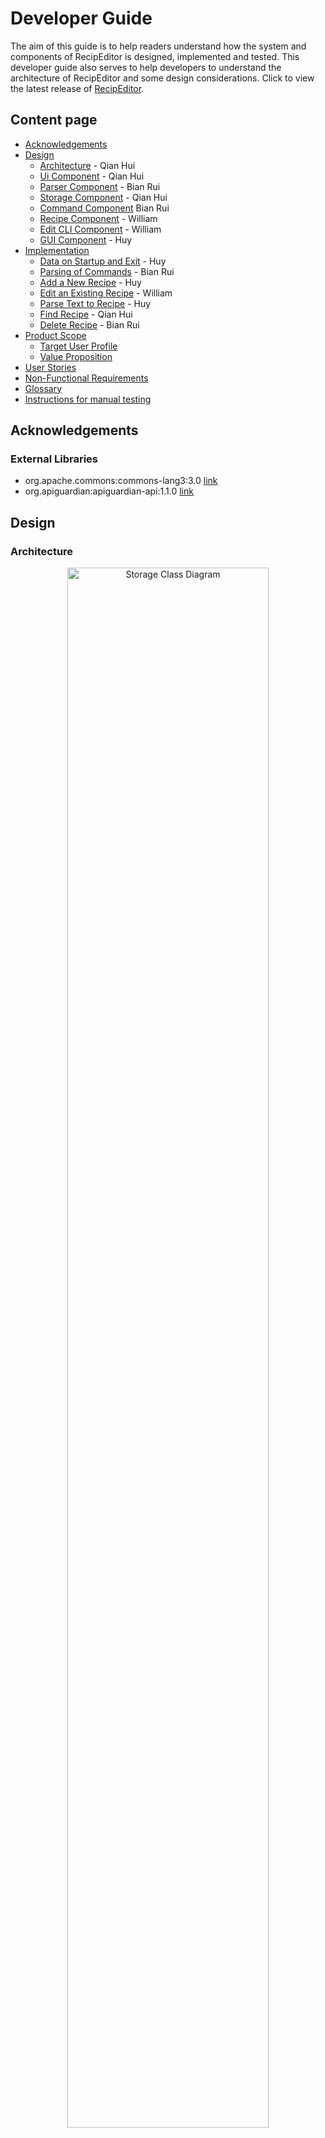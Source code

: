 # Developer Guide

The aim of this guide is to help readers understand how the system and components of RecipEditor
is designed, implemented and tested. This developer guide also serves to help
developers to understand the architecture of RecipEditor and some design considerations.
Click to view the latest release of [RecipEditor]((https://github.com/AY2223S1-CS2113-T18-2/tp/releases)).

## Content page

- [Acknowledgements](#acknowledgements)
- [Design](#design)
  - [Architecture](#architecture) - Qian Hui
  - [Ui Component](#ui-component) - Qian Hui
  - [Parser Component](#parser-component) - Bian Rui
  - [Storage Component](#storage-component) - Qian Hui
  - [Command Component](#command-component) Bian Rui
  - [Recipe Component](#recipe-module) - William
  - [Edit CLI Component](#edit-component) - William
  - [GUI Component](#gui-component) - Huy
- [Implementation](#implementation)
    - [Data on Startup and Exit](#loading-of-data-on-startup) - Huy
    - [Parsing of Commands](#parsing-of-commands) - Bian Rui
    - [Add a New Recipe](#add-recipe) - Huy
    - [Edit an Existing Recipe](#add-an-existing-recipe) - William
    - [Parse Text to Recipe](#parse) - Huy
    - [Find Recipe](#find-recipe) - Qian Hui
    - [Delete Recipe](#delete-recipe) - Bian Rui
- [Product Scope](#product-scope)
    - [Target User Profile](#target-user-profile)
    - [Value Proposition](#value-proposition)
- [User Stories](#user-stories)
- [Non-Functional Requirements](#non-functional-requirements)
- [Glossary](#glossary)
- [Instructions for manual testing](#instructions-for-manual-testing)

## Acknowledgements

### External Libraries
- org.apache.commons:commons-lang3:3.0 [link](https://mvnrepository.com/artifact/org.apache.commons/commons-lang3/3.0)
- org.apiguardian:apiguardian-api:1.1.0 [link](https://mvnrepository.com/artifact/org.apiguardian/apiguardian-api)

## Design

### Architecture

<p align="center" width="100%">
  <img width="80%" src="images/Architecture.png" alt="Storage Class Diagram"/>
</p>

`Recipeditor` calls to various class a perform all the tasks assigned by the user.

- `Ui`: handles interactions with users, including printing and reading
- `Storage`: manages the storage of the list of recipes
- `Command`: instructs the current task to perform
- `CommandResult`: explains the outcome of each command performed
- `Parser`: interprets the user input into different commands

#### Software running flow:   Choose between this or the below

Upon start, Recipeditor will check load or create saves.

During software run, it will repeat iterations of reading and executing commands.
In each iteration,raw user inputs are read from CLI. They will be
interpreted into commands for the software to execute.
Each execution will either write or read the list of recipes
depending on the command. Finally, the result of current iteration
is reflected to the user.

Termination of software purges all temporary data, while saved changes
can be loaded from saves upon next software launch.

#### Happy user workflow

Here is an example happy user workflow and a brief explanation of the working of the program

1. Start the program
    - If the RecipeData folder does not exist, create them
    - Check `AllRecipes.txt` for recipe titles and add to `RecipeList.recipeTitle`
    - Check the recipe files with the title (added above), parse and add to `RecipeList.recipes`
2. Commands
    - `/add` [Add](#)
        - Call [GUI Workflow](#)
        - Call `Storage` to delete, overwrite recipe files
        - Call `RecipeList` to change `RecipeList.recipeTitle` and `RecipeList.recipes`
    - `/edit`[Edit](#)
        - CLI:
        - GUI: [GUI Workflow](#)
        - Call `Storage` to delete, overwrite recipe files
        - Call `RecipeList` to change `RecipeList.recipeTitle` and `RecipeList.recipes`
    - `/list` [List](#)
        - Access `RecipeList`
    - `/view` [View](#)
        - Call `RecipeList`
    - `/find` [Find](#)
        - Call `RecipeList`
    - `/delete` [Delete](#)
        - Call `RecipeList` to change `RecipeList.recipeTitle` and `RecipeList.recipes`
        - Call `Storage` to delete
3. Exit
    - Generate `AllRecipes.txt` from `RecipeList.recipeTitle` for the next run
    - Overwrite recipe files from `RecipeList.recipes`

### Ui Component

The UI component is responsible for all user interfaces of the application.

<p align="center" width="100%">
  <img width="80%" src="images/ClassDiagrams/UiClassDiagram.png" alt="Ui Class Diagram"/>
</p>

**API:** `Ui.java`

1. `Ui` takes `CommandResult` as a parameter to show the output message after a command is completed.
2. `AddMode` calls `Recipe` to add new recipe into the list.
3. `AddMode` calls `Ingredient` to parse ingredients according to its name, amount and unit.


### Parser Component

### Storage Component

The storage component allows data to be read from and saved to a storage file.

<p align="center" width="100%">
  <img width="80%" src="images/ClassDiagrams/StorageClassDiagram.png" alt="Storage Class Diagram"/>
</p>

**API:** `Storage.java`

1. `Storage` calls `Recipe` when saving data from `RecipeList` to an external storage file.
2. `Storage` calls `RecipeList` when loading recipe data from external storage file to.
3. `Storage` calls `Ui` to show relevant messages to the user.

The external storage file contains:

- Recipe Name
- Recipe Description
- Recipe Ingredients (name, amount, unit)
- Recipe Steps

### Command Component

The command component features a list of commands falls under `Command`,
identified from user input for the software to carry out certain tasks.
A `CommandResult` is returned from `execute()` method call of each `Command`.
The `CommandResult` consists of a single error message in `String`.

<p align="center" width="100%">
  <img width="80%" src="images/ClassDiagrams/CommandClassDiagram.png" alt="Storage Class Diagram"/>
</p>

Each subclass of `Command` has their own attributes and `CommandResult`
from `Execute` method, allowing them to perform respective tasks.

All types of`Command`and their functionalities are explained below:

`AddCommand`: Add a valid `Recipe` to `RecipeList`, otherwise shows error message
for `invalid Recipe`

`DeleteCommand`: Remove an existing `Recipe` at a valid index from `RecipeList`,
otherwise show error message on `index out of bound`

`ExitCommand`: Deliver a `CommandResult` to terminate software run.

`InvalidCommand`: Deliver a `CommandResult` of invalid command

`ListCommand`: Print all formatted `Recipe` in `RecipeList` to screen

`ViewCommand`: View an existing `Recipe` at a valid index from `RecipeList`,
otherwise show error message on `index out of bound`

### Recipe Component

The recipe module encapsulates the array, recipe and ingredient objects.

<p align="center" width="100%">
  <img width="80%" src="images/ClassDiagrams/RecipeClassDiagram.png" alt="Recipe Module Diagram"/>
</p>

**API:** `RecipeList.java`

1. `RecipeList` calls `Recipe` to add, edit or delete recipes

**API:** `Recipe.java`

1. `Recipe` calls `Ingredient` to add, edit or delete ingredients

### Edit CLI Component

<p align="center" width="100%">
  <img width="80%" src="images/ClassDiagrams/EditClassDiagram.png" alt="Edit Module Diagram"/>
</p>

The edit component consists of three parts:

- Parser
    - Parses the user input, instantiates the EditCommand class
- EditModeCommand
    - Handles the edit functions (Add, Swap, Change, Delete, Invalid)
- EditCommand
    - Instantiated by parser whenever /edit is called, instantiates the flag parser, switches the flow between GUI and
      CLI,
      handles saving the edited recipe

#### Parser

The FlagParser contains several functions to extract flags from the user input in the FlagType format. It is used to
instantiate the necessary EditModeCommand.
GuiWorkFlow bypasses this parsing step since there is nothing to be parsed (given that only the index is provided).

#### EditModeCommand

An abstract class instantiated by EditCommand in CLI mode. It takes in the old recipe and, once executed,
returns a new recipe which will be saved to Storage.

#### EditCommand

Handles the branching of commands, once executed it will save the new recipe to Storage or returns an error.

The following illustrates the work sequence to edit a recipe.

<p align="center" width="100%">
  <img width="80%" src="images/SequenceDiagram/Edit.png" alt="Edit Sequence Diagram"/>
</p>
The user first call the edit command from the Main class which will then be passed to the Parser class. It decides
whether the GUI or CLI should be called through the number of arguments passed by the user.

#### GUI Edit

- GUI window is called by GuiWorkFlow
- After the GUI edit has finished, EditCommand is instantiated and the new recipe is saved to Storage through the
  RecipeList class

#### CLI Edit

- EditCommand is instantiated with the corresponding flags parsed from the arguments provided by the user
- Depending on the flags passed, it instantiates the abstract class EditModeCommand using different constructors
  (Add, Delete, Swap, Change)
- Once it has been executed, it returns the new edited recipe, which will be saved to Storage through the RecipeList
  class

### GUI Component

When the user type

## Implementation
### Data on Startup and Exit

### Parsing of Commands

### Add a new recipe

The following sequence diagram shows the usage of relevant classes when trying
to add a new recipe to storage.

<p align="center" width="100%">
  <img width="80%" src="images/SequenceDiagram/AddEditor.png" alt="Recipe Module Diagram"/>
</p>

Step 1: User will first input a customer `AddCommand`. The user input
is read by `Main` and is parsed by the static method `Parser.parseCommand()`.

Step 2: If `AddCommand` of correct format is parsed, `Parser` will create a new
instance of `GuiWorkFlow`.

Step 3: When the new instance of `GuiWorkFlow` is constructed, it creates a new
instance of `Editor`, and it calls `enterEditor`. This opens the GUI editor for
user input of `recipe`.

Step 4: `GuiWorkFlow` will load a template `recipe` to Editor for user to edit on it.

Step 5: `GuiWorkFlow` will keep listening to changes made in the editor and save them to
`Template.txt` in `Storage`. This process loops until user exits the editor manually.

Step 6: `GuiWorkFlow` will create an instance of `TextFileParser` and calls `parseTextToRecipe`
to store the newly added `recipe` in itself.

Step 7: `GuiWorkFlow` checks if the user input of recipe has a valid title, which is not
the same as titles of any existing `recipe` in `Storage`.

Step 8: The content and validity of `recipe` are used to create an instance of `AddCommand`,
which is returned to `Main` for execution.

Step 9: Upon execution of `AddCommand`, its validity is checked. If the `AddCommand` is valid,
the `recipe` in it will be written to `RecipeList` and `Storage` successfully. Otherwise, a message
of invalid `AddCommand` will be returned backed to `Main`.
### Edit an Existing Recipe
#### GUI
- Similar to [Add a New Recipe](#add-a-new-recipe) but instead of `GUIWorkflow(Temporaryfile)` it is `GUIWorkflow(recipeName)`
#### CLI

### Parse Text to Recipe 
### Find Recipe
#### Based on Recipe Name
#### Based on Recipe Ingredient
### Delete Recipe

## Product scope

### Target user profile

Target user of the application is avid cook who wants to organize their recipe list for ease of reference and search

### Value proposition

{Describe the value proposition: what problem does it solve?}

## User Stories

|Version| As a ... | I want to ...                                 | So that I can ...                                                                               |
|--------|---------|-----------------------------------------------|-------------------------------------------------------------------------------------------------|
|v1.0|new user| see usage instructions                        | refer to them when I forget how to use the application                                          |
|v1.0|user| add new recipes                               | store recipes that I need without having to remember everything                                 |
|v1.0|user| delete existing recipes                       | remove recipes that I no longer use so that the list will not be cluttered                      |
|v1.0|user| show all recipes in my list                   | view an overview of what recipes I have added beforehand                                        |
|v1.0|user| show detailed recipe that I specified         | view detailed recipe (name, description, ingredients and steps) of the one that I am interested |
|v1.0|user| exit the application                          | close the entire application                                                                    |
|v2.0|user| find recipe by recipe name or ingredient name | locate a recipe without having to go through the entire list    g                               |

## Non-Functional Requirements

{Give non-functional requirements}

## Glossary

* *glossary item* - Definition

## Instructions for manual testing

{Give instructions on how to do a manual product testing e.g., how to load sample data to be used for testing}

### Parsing  from Text to Recipe using Add or Edit GUI

- For the ease of testing, use `/add` command and edit directly on the template
- When the parser throw an error and you were asked `Do you want to FIX the recipe? (Y/N)`, type `y`

#### General errors

- **Whitespace at the start of the line**
    - Expected: Will be trimmed (except for [Description](#description-errors))
- **Blank whitespace**
    - Different types
        - Blank space at the start
        - Blank space between the '# HEADING' and the content
        - Blank space between the ingredients and step
    - Expected outcome: allowed and will not affect parsing (except for [Description](#description-errors))
- **Missing, duplicate Heading**
    - Expected: `Incorrect number of HEADINGS! Please follow the template!`
- **Heading in different order**
    - Expected: able to parse
- **Duplicate Title in `/add`**
    - Expected outcome: `This Recipe Title already existed!`

#### Title errors

- **Multi-line title**: Title contains multiple lines
    - Expected outcome: `TITLE should be a single line and less than 255 characters`
- **Title that is not alphanumeric**: To prevent characters that are an invalid file name
    - Expected outcome:
- **Title with >255 characters**: Cannot be saved as a file in the Operating System
    - Here is a 255 characters
      string: `aaaaaaaaaaaaaaaaaaaaaaaaaaaaaaaaaaaaaaaaaaaaaaaaaaaaaaaaaaaaaaaaaaaaaaaaaaaaaaaaaaaaaaaaaaaaaaaaaaaaaaaaaaaaaaaaaaaaaaaaaaaaaaaaaaaaaaaaaaaaaaaaaaaaaaaaaaaaaaaaaaaaaaaaaaaaaaaaaaaaaaaaaaaaaaaaaaaaaaaaaaaaaaaaaaaaaaaaaaaaaaaaaaaaaaaaaaaaaaaaaaaaaaaaaaaaaaa`
    - Expected outcome: `TITLE is too long! TITLE should be less than 255 characters!`

#### Description errors

- Description will record down all type of characters under the DESCRIPTION Heading as a string because we want to give
  the user freedom
- **Blank lines and whitespace at the start of a line**
    - Expected outcome: will be recorded
    - Save the Recipe and use `/view` command to check the description content

#### Ingredients errors

- **Characters in front of the index**
    - Expected outcome: `INGREDIENT format is incorrect!` and further instructions
- **Negative index**
    - Expected outcome: `INGREDIENT index must be a positive integer!`
- **Index increment is wrong**:
    - Expected outcome: `INGREDIENT index increment is incorrect! Index starts from 1`
- **More `/` than the format**
    - Expected outcome: `INGREDIENT format is incorrect!` and further instructions
- **`.` in ingredient name**
    - Expected outcome: allowed
- **Amount not a valid positive double**:
    - Expected outcome: `INGREDIENT amount should be a positive rational number!` and further instructions

#### Steps errors

- **Characters in front of the index**
    - Expected outcome: `STEP format is incorrect!` and further instructions
- **Negative index**
    - Expected outcome: `STEP index must be a positive integer!`
- **Index increment is wrong**:
    - Expected outcome: `STEP index increment is incorrect! Index starts from 1`
- **`.` in step description**:
    - Expected outcome: allowed because a step can have multiple sentences

### Storage: Tampering the data

- Tamper the data to test if the program can recover gracefully

#### During the running of the program

- **Delete or tamper the `AllRecipes.txt` file**
    - No effect as the program does not use `AllRecipes.txt` while running
    - If the program is stopped not using `/exit`. The effect will be reflected in the next run
    - However, after `/add`, `/edit`,`/exit`, a correct `AllRecipes.txt` will be generated

- **Delete recipe files then `/edit`**
    - Deleting the data files can only be done if the files are newly created during the same run of the program.
    - If the file is loaded by the program, you cannot delete because JDK is using them.<p align="center" width="100%">
      <img width="80%" src="images/DeveloperGuide/JDKUsing.png" alt="Recipe Module Diagram"/></p>
    - Expected outcome:
      ```
      Please edit in the GUI editor!
      Recipe File is missing! Regenerate Recipe File! Please try again!
      >>>
      ```
- **Tamper the recipe files**
    - The change in recipe files will not be reflected in the Model
- **Tamper the recipe file then `/edit`**
    - The change will be loaded into the Editor GUI
    - The validity of the change will be parsed when exit the GUI and will be reflected in the Model
- **Tamper the recipe file then `/exit`**
    - The program will regenerate all the recipe files and `AllRecipes.txt` based on the Model

#### Before the running of the program

- **Delete the `AllRecipes.txt`**
    - The program cannot recognize any title start anew, despite having recipe files
- **Tamper the `AllRecipes.txt`**
    - The program will match the recipe titles in `AllRecipes.txt` with the stored recipe files
    - The program will parse the recipe files
    - If valid, the program will load the recipe into the Model
    - If the title does not match the stored recipe or the stored recipe cannot be parsed, the program will not
      recognize the recipe

- **Delete the recipe file**
    - The program cannot find the recipe file from the title in `AllRecipes.txt`
    - The program will skip this
- **Tamper the recipe file (parseable recipe)**
    - The program will load the recipe with the tampered content
- **Tamper the recipe file (unparseable recipe)**
    - The program will skip this

#### Other files

- **Delete `Template.txt` then `/add`**
    - Expected outcome: `Template file is missing! Regenerate Template File! Please try again`
- **Tamper `Template.txt` then `/add`**
    - The tampered file will be loaded
    - Everything will continue to work but without a proper template, it is hard for the user
- **Delete `TemporaryFile.txt` then `/add`**
    - No effect because it will be constantly overwritten based on content in the Editor when closed